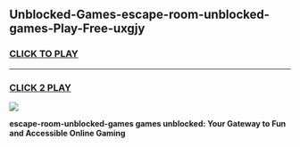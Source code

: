 
## Unblocked-Games-escape-room-unblocked-games-Play-Free-uxgjy
<h3>
<a href="https://premium76.site?title=escape-room-unblocked-games&ref=10A">CLICK TO PLAY</a></h3>
<hr>

<h3>
<a href="https://premium76.site?title=escape-room-unblocked-games&ref=10A">CLICK 2 PLAY</a>
  
</h3>

<a href="https://premium76.site?title=escape-room-unblocked-games&ref=10A"><img src="https://clearcache.store/games.png"></a>


**escape-room-unblocked-games games unblocked: Your Gateway to Fun and Accessible Online Gaming**
